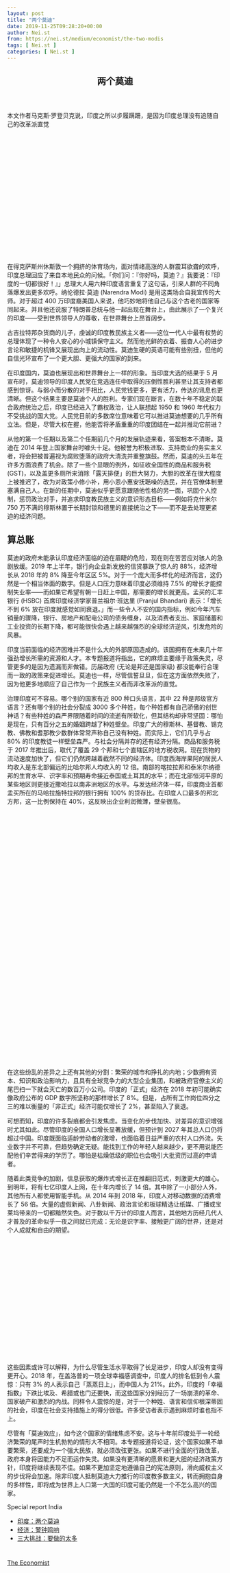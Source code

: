 ```yaml
---
layout: post
title: "两个莫迪"
date: 2019-11-25T09:28:20+00:00
author: Nei.st
from: https://nei.st/medium/economist/the-two-modis
tags: [ Nei.st ]
categories: [ Nei.st ]
---
```


<article class="post-10130 post type-post status-publish format-standard hentry category-economist" id="post-10130">
 <header class="page-header medium Archives">
  <div class="page-header__image">
  </div>
  <div class="page-header__content">
   <h1 class="page-title text-align-center">
    两个莫迪
   </h1>
  </div>
 </header>
 <div class="entry-content aesop-entry-content" id="post-10130-content">
  <link as="font" crossorigin="anonymous" href="//cdn.jsdelivr.net/gh/0nd1jyU39XQ/_/glyph/font-face/0uIzqoZjSuJfvSBnvgXTcApMtcVhMcpr.woff" rel="preload" type="font/woff"/>
  <link as="font" crossorigin="anonymous" href="//cdn.jsdelivr.net/gh/0nd1jyU39XQ/_/glyph/font-face/1sTnSLZWDKucPX6SAk.woff" rel="preload" type="font/woff"/>
  <p class="blog-post__description">
   本文作者马克斯·罗登贝克说，印度之所以步履蹒跚，是因为印度总理没有追随自己的改革派直觉
  </p>
  <span id="more-10130">
  </span>
  <div class="navigation__primary-inner">
   <a class="economist__link-logo" href="//nei.st/medium/economist">
   </a>
  </div>
  <div class="container img component-image">
   <div class="aspectRatioPlaceholder" style="padding-bottom:56.25%;height: 0;">
    <div class="progressiveMedia" data-height="720" data-width="1280">
     <img alt="" class="progressiveMedia-image" data-src="https://cdn.jsdelivr.net/gh/0nd1jyU39XQ/_/img/1/e52bf525ly1g9adxa93sqj20zk0k0dq6.jpg" src="https://cdn.jsdelivr.net/gh/0nd1jyU39XQ/_/img/1/e52bf525ly1g9adxa93sqj20zk0k0dq6.jpg"/>
    </div>
   </div>
  </div>
  <p>
   在得克萨斯州休斯敦一个拥挤的体育场内，面对情绪高涨的人群震耳欲聋的欢呼，印度总理回应了来自本地民众的问候。「你们问：『你好吗，莫迪？』我要说：『印度的一切都很好！』」总理大人用六种印度语言重复了这句话，引来人群的不同角落爆发出更多欢呼。纳伦德拉·莫迪 (Narendra Modi) 是用这类场合自我宣传的大师。对于超过 400 万印度裔美国人来说，他巧妙地将他自己与这个古老的国家等同起来。并且他还说服了特朗普总统与他一起出现在舞台上，由此展示了一个复兴的印度——受到世界领导人的尊敬，在世界舞台上昂首阔步。
  </p>
  <p>
   古吉拉特邦杂货商的儿子，虔诚的印度教民族主义者——这位一代人中最有权势的总理体现了一种令人安心的小城镇保守主义。然而他光鲜的衣着、振奋人心的进步言论和敏捷的机锋又展现出向上的流动性。莫迪生硬的英语可能有些别扭，但他的自信光环宣布了一个更大胆、更强大的国家的到来。
  </p>
  <p>
   在印度国内，莫迪也展现出和世界舞台上一样的形象。当印度大选的结果于 5 月宣布时，莫迪领导的印度人民党在竞选连任中取得的压倒性胜利甚至让其支持者都感到惊讶。与弱小而分散的对手相比，人民党钱更多，更有活力，传达的讯息也更清晰。但这个结果主要是莫迪个人的胜利。专家们现在断言，在数十年不稳定的联合政府统治之后，印度已经进入了霸权政治，让人联想起 1950 和 1960 年代权力不受挑战的国大党。人民党目前的多数席位意味着它可以推进莫迪想要的几乎所有立法。但是，尽管大权在握，他能否将矛盾重重的印度团结在一起并推动它前进？
  </p>
  <p>
   从他的第一个任期以及第二个任期前几个月的发展轨迹来看，答案根本不清晰。莫迪在 2014 年登上国家舞台时噱头十足。他被誉为积极进取、支持商业的务实主义者，将会把被普遍视为腐败堕落的政府大清洗并重整旗鼓。然而，莫迪的头五年在许多方面浪费了机会。除了一些个显眼的例外，如征收全国性的商品和服务税 (GST)，以及盖更多厕所来消除「露天排便」的巨大努力，大胆的改革在很大程度上被推迟了，改为对政策小修小补，用小恩小惠安抚聒噪的选民，并在官僚体制里塞满自己人。在新的任期中，莫迪似乎更愿意跟随他性格的另一面，巩固个人控制，惩罚政治对手，并追求印度教民族主义的意识形态目标——例如将克什米尔 750 万不满的穆斯林置于长期封锁和德里的直接统治之下——而不是去处理更紧迫的经济问题。
  </p>
  <h2>
   算总账
  </h2>
  <p>
   莫迪的政府未能承认印度经济面临的迫在眉睫的危险，现在则在苦苦应对骇人的急剧放缓。2019 年上半年，银行向企业新发放的信贷暴跌了惊人的 88%，经济增长从 2018 年的 8% 降至今年区区 5%。对于一个庞大而多样化的经济而言，这仍然是一个相当体面的数字。但是人口压力意味着印度必须维持 7.5% 的增长才能控制失业率——而如果它希望有朝一日赶上中国，那需要的增长就更高。孟买的汇丰银行 (HSBC) 首席印度经济学家普兰祖尔·班达里 (Pranjul Bhandari) 表示：「增长不到 6% 放在印度就感觉如同衰退。」而一些令人不安的国内指标，例如今年汽车销量的骤降，银行、房地产和配电公司的债务缠身，以及消费者支出、家庭储蓄和工业投资的长期下降，都可能很快会遇上越来越强烈的全球经济逆风，引发危险的风暴。
  </p>
  <div class="code-block code-block-1" style="margin: 8px 0; clear: both;">
   <div class="container ads_KbHEVhh8Rw">
    <div class="card card--blog post-sidebar">
     <div class="card-body">
      <div class="logo_ngcontent-kty-0">
      </div>
      <div class="iframe-blocker U6XAMK63Vh00WqvF2BacIQ">
       <div class="background-h60B">
       </div>
       <div class="WumZiPCS4MeMw4pxQ">
       </div>
      </div>
     </div>
     <div class="card-footer">
      <div class="card-footer-wrapper" layout="row bottom-left">
      </div>
     </div>
    </div>
   </div>
  </div>
  <p>
   印度当前面临的经济困难并不是什么大的外部原因造成的。该国拥有在未来几十年强劲增长所需的资源和人才。本专题报道将指出，它的麻烦主要缘于政策失灵，尽管更多的是因为遗漏而非做错。历届政府 (无论是邦还是国家级) 都没能奉行合理而一致的政策来促进增长。莫迪也一样，尽管信誓旦旦，但在这方面依然失败了，因为他更多地顺应了自己作为一个民族主义者而非改革派的直觉。
  </p>
  <p>
   治理印度可不容易。哪个别的国家有近 800 种口头语言，其中 22 种是邦级官方语言？还有哪个别的社会分裂成 3000 多个种姓，每个种姓都有自己骄傲的创世神话？有些种姓的森严界限随着时间的流逝有所软化，但其结构却非常坚固：哪怕是现在，只有百分之五的婚姻跨越了种姓壁垒。印度广大的穆斯林、基督教、锡克教、佛教和耆那教少数群体常常声称自己没有种姓。而实际上，它们几乎与占 80% 的印度教徒一样壁垒森严。与社会分隔并存的还有经济分隔。商品和服务税于 2017 年推出后，取代了覆盖 29 个邦和七个直辖区的地方税收网。现在货物的流动速度加快了，但它们仍然跨越着截然不同的经济体。印度西海岸果阿的居民人均收入是东北部偏远的比哈尔邦人均收入的 12 倍。南部的喀拉拉邦和泰米尔纳德邦的生育水平、识字率和预期寿命接近泰国或土耳其的水平；而在北部恒河平原的某些地区则更接近撒哈拉以南非洲地区的水平。与发达经济体一样，印度商业首都孟买所在的马哈拉施特拉邦的银行拥有 100% 的贷存比。在印度人口最多的邦北方邦，这一比例保持在 40%，这反映出企业利润微薄，壁垒很高。
  </p>
  <div class="container img">
   <div class="aspectRatioPlaceholder" style="padding-bottom:115.75%;height: 0;">
    <div class="progressiveMedia" data-height="1482" data-width="1280">
     <img alt="" class="progressiveMedia-image lazyload" data-src="https://cdn.jsdelivr.net/gh/0nd1jyU39XQ/_/img/1/e52bf525ly1g9ae2mqee8j20zk15618i.jpg" id="zoom-default" src="https://cdn.jsdelivr.net/gh/0nd1jyU39XQ/_/img/1/e52bf525ly1g9ae2mqee8j20zk15618i.jpg"/>
    </div>
   </div>
  </div>
  <p>
   在这些纷乱的差异之上还有其他的分割：繁荣的城市和挣扎的内地；少数拥有资本、知识和政治影响力，且具有全球竞争力的大型企业集团，和被政府官僚主义的尾巴扫一下就会灭亡的数百万小公司。印度的「正式」经济在 2018 年初可能确实像政府公布的 GDP 数字所坚称的那样增长了 8%。但是，占所有工作岗位四分之三的难以衡量的「非正式」经济可能仅增长了 2%，甚至陷入了衰退。
  </p>
  <p>
   可想而知，印度的许多裂痕都会引发焦虑。当变化的步伐加快、对差异的意识增强时尤其如此。尽管印度的全国人口增长显著放缓，但预计到 2027 年其总人口仍将超过中国。印度既面临适龄劳动者的激增，也面临着日益严重的农村人口外流。失业数字并不可靠，但趋势确定无疑。能找到工作的年轻人越来越少，更不用说能匹配他们辛苦得来的学历了。哪怕是枯燥低级的职位也会吸引大批资历过高的申请者。
  </p>
  <p>
   随着此类竞争的加剧，信息获取的爆炸式增长正在推翻旧范式，刺激更大的雄心。到明年，将有七亿印度人上网，在十年内增长了 14 倍。其中除了一小部分人外，其他所有人都使用智能手机。从 2014 年到 2018 年，印度人对移动数据的消费增长了 56 倍。大量的虚假新闻、八卦新闻、政治言论和板球精选让纸媒、广播或宝莱坞带来的一切都黯然失色。对于数以千万计的印度人而言，其他地方历经几代人才普及的革命似乎一夜之间就已完成：无论是识字率、接触更广阔的世界，还是对个人成就和自由的期望。
  </p>
  <div class="container img">
   <div class="aspectRatioPlaceholder" style="padding-bottom:53.98437499999999%;height: 0;">
    <div class="progressiveMedia" data-height="691" data-width="1280">
     <img alt="" class="progressiveMedia-image lazyload" data-src="https://cdn.jsdelivr.net/gh/0nd1jyU39XQ/_/img/1/e52bf525ly1g9ae31jklsj20zk0j7mym.jpg" id="zoom-default" src="https://cdn.jsdelivr.net/gh/0nd1jyU39XQ/_/img/1/e52bf525ly1g9ae31jklsj20zk0j7mym.jpg"/>
    </div>
   </div>
  </div>
  <p>
   这些因素或许可以解释，为什么尽管生活水平取得了长足进步，印度人却没有变得更开心。2018 年，在盖洛普的一项全球幸福感调查中，印度人的排名低到令人震惊：只有 3% 的人表示自己「蒸蒸日上」，而中国人为 21%。此外，印度的「幸福指数」下跌比埃及、希腊或也门还要快，而这些国家分别经历了一场崩溃的革命、国家破产和激烈的内战。同样令人震惊的是，对于一个种姓、语言和信仰根深蒂固的社会，印度在社会支持措施上的得分很低。许多受访者表示遇到麻烦时谁也指不上。
  </p>
  <div class="code-block code-block-1" style="margin: 8px 0; clear: both;">
   <div class="container ads_KbHEVhh8Rw">
    <div class="card card--blog post-sidebar">
     <div class="card-body">
      <div class="logo_ngcontent-kty-0">
      </div>
      <div class="iframe-blocker U6XAMK63Vh00WqvF2BacIQ">
       <div class="background-h60B">
       </div>
       <div class="WumZiPCS4MeMw4pxQ">
       </div>
      </div>
     </div>
     <div class="card-footer">
      <div class="card-footer-wrapper" layout="row bottom-left">
      </div>
     </div>
    </div>
   </div>
  </div>
  <p>
   尽管有「莫迪效应」，如今这个国家的情绪焦虑不安。这与十年前印度处于一轮经济繁荣的尾声时生机勃勃的情形大不相同。本专题报道将论证，这个国家如果不单要繁荣，还要成为一个强大民族，就必须改弦更张。如果不进行全面的行政改革，政府本身将因能力不足而运作失灵。如果没有更清晰的愿景和更大胆的经济政策方针，印度将继续表现不佳。如果不更加坚定地遵循自己的宪法原则，滑向威权主义的步伐将会加速。除非印度人抵制莫迪大力推行的印度教多数主义，转而拥抱自身的多样性，即将成为世界上人口第一大国的印度可能仍然是一个不怎么高兴的国家。
  </p>
  <div class="js-elevateBottomRecirc u-marginTop40 u-xs-marginTop0 u-backgroundGrayLightest">
   <div class="elevate-container u-paddingBottom60 u-paddingHorizontal10 u-xs-paddingTop30">
    <div class="u-flexStretch u-paddingVertical32 u-xs-flexColumn u-xs-paddingTop0">
     <div class="u-width220 u-flex0 u-relative u-xs-hide">
      <div class="aspectRatioPlaceholder">
       <div class="progressiveMedia" data-height="4301" data-width="3270">
        <img alt="" class="progressiveMedia-image lazyload" data-src="https://cdn.jsdelivr.net/gh/0nd1jyU39XQ/_/img/1/e52bf525ly1g9aeet2dq0j22iu3bhkjl.jpg" id="zoom-default" src="https://cdn.jsdelivr.net/gh/0nd1jyU39XQ/_/img/1/e52bf525ly1g9aeet2dq0j22iu3bhkjl.jpg"/>
       </div>
      </div>
     </div>
     <div class="u-width100pct u-marginBottom20 u-xs-show elevateCoverShadow">
      <div class="aspectRatioPlaceholder">
       <div class="progressiveMedia" data-height="4301" data-width="3270">
        <img alt="" class="progressiveMedia-image lazyload" data-src="https://cdn.jsdelivr.net/gh/0nd1jyU39XQ/_/img/1/e52bf525ly1g9aeet2dq0j22iu3bhkjl.jpg" id="zoom-default" src="https://cdn.jsdelivr.net/gh/0nd1jyU39XQ/_/img/1/e52bf525ly1g9aeet2dq0j22iu3bhkjl.jpg"/>
       </div>
      </div>
     </div>
     <div class="u-flex1 u-flexColumn u-paddingVertical20 u-marginLeft40 u-borderBottomLighter u-borderBox u-minHeight280 u-xs-sizeFullWidth u-xs-paddingBottom30 u-xs-paddingTop10 u-xs-margin0 u-xs-minHeightAuto">
      <div class="blog-post__siblings-list-aside">
       <span class="blog-post__side-accent-rule">
        Special report
       </span>
       <span class="blog-post__side-title">
        India
       </span>
       <ul class="blog-post__siblings-list">
        <li class="blog-post__siblings-list__article">
         <a class="blog-post__siblings-list__article__link" href="https://nei.st/medium/economist/the-two-modis">
          <span class="blog-post__siblings-list__title">
           印度：两个莫迪
          </span>
         </a>
        </li>
        <li class="blog-post__siblings-list__article">
         <a class="blog-post__siblings-list__article__link" href="https://nei.st/medium/economist/wake-up-call">
          <span class="blog-post__siblings-list__title">
           经济：警钟鸣响
          </span>
         </a>
        </li>
        <li class="blog-post__siblings-list__article">
         <a class="blog-post__siblings-list__article__link" href="https://nei.st/medium/economist/too-much-to-do">
          <span class="blog-post__siblings-list__title">
           三大挑战：要做的太多
          </span>
         </a>
        </li>
       </ul>
      </div>
     </div>
    </div>
   </div>
  </div>
  <div class="container ag ah">
   <div class="fe n el">
    <a class="dt du bn bo bp bq br bs bt bu dv dw bx by dx dy" href="https://nei.st/tag/global-supply-chains?source=https://www.economist.com/special-report/2019/10/24/india-is-stumbling-because-of-its-prime-ministers-failure-to-curb-his-darker-side">
     <div class="c ff fg ag ah fh el fi fj ce fk fl fm fn fo fp fq fr fs ft fu">
      <div class="bs em en eo ep eq fv ah fw fg ag bm eu fx q fy fz p ac">
      </div>
     </div>
    </a>
   </div>
  </div>
  <div class="code-block code-block-2" style="margin: 8px 0; clear: both;">
   <br/>
   <div class="container ads_KbHEVhh8Rw">
    <div class="card card--blog post-sidebar">
     <div class="card-body">
      <div class="logo_ngcontent-kty-0">
      </div>
      <div class="iframe-blocker U6XAMK63Vh00WqvF2BacIQ">
       <div class="background-h60B">
       </div>
       <div class="WumZiPCS4MeMw4pxQ">
       </div>
      </div>
     </div>
     <div class="card-footer">
      <div class="card-footer-wrapper" layout="row bottom-left">
      </div>
     </div>
    </div>
   </div>
  </div>
 </div>
 <footer class="entry-footer">
  <div class="categories icon-link">
   <a href="https://nei.st/category/medium/economist" rel="category tag">
    The Economist
   </a>
  </div>
 </footer>
</article>

